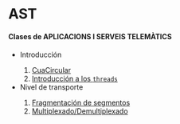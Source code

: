 # AST
#### Clases de APLICACIONS I SERVEIS TELEMÀTICS

#### 
<ul>
<li>Introducción</li>
<ol type="1">
<li><a href="https://github.com/ElaLIma/ast/tree/master/src/ast/practica1">CuaCircular</a></li>
<li><a href="https://github.com/ElaLIma/ast/tree/master/src/ast/practica2">Introducción a los <code>threads</code></a> </li>
</ol>

<li>Nivel de transporte</li>
<ol type="1">
<li><a href="https://github.com/ElaLIma/ast/tree/master/src/ast/practica3">Fragmentación de segmentos</a></li>
<li><a href="https://github.com/ElaLIma/ast/tree/master/src/ast/practica4">Multiplexado/Demultiplexado</a> </li>
</ol>
</ul>
